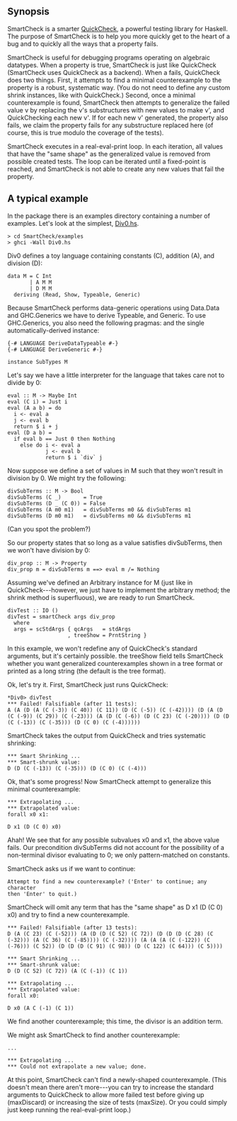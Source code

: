 Synopsis
--------------------------------

SmartCheck is a smarter
[QuickCheck](http://hackage.haskell.org/package/QuickCheck), a powerful testing
library for Haskell.  The purpose of SmartCheck is to help you more quickly get
to the heart of a bug and to quickly all the ways that a property fails.

SmartCheck is useful for debugging programs operating on algebraic datatypes.
When a property is true, SmartCheck is just like QuickCheck (SmartCheck uses
QuickCheck as a backend).  When a fails, QuickCheck does two things.  First, it
attempts to find a minimal counterexample to the property is a robust,
systematic way.  (You do not need to define any custom shrink instances, like
with QuickCheck.)  Second, once a minimal counterexample is found, SmartCheck
then attempts to generalize the failed value v by replacing the v's
substructures with new values to make v', and QuickChecking each new v'.  If for
each new v' generated, the property also fails, we claim the property fails for
any substructure replaced here (of course, this is true modulo the coverage of
the tests).

SmartCheck executes in a real-eval-print loop.  In each iteration, all values
that have the "same shape" as the generalized value is removed from possible
created tests.  The loop can be iterated until a fixed-point is reached, and
SmartCheck is not able to create any new values that fail the property.

A typical example
--------------------------------

In the package there is an examples directory containing a number of examples.
Let's look at the simplest,
[Div0.hs](https://github.com/leepike/SmartCheck/blob/master/examples/Div0.hs).

    > cd SmartCheck/examples
    > ghci -Wall Div0.hs

Div0 defines a toy language containing constants (C), addition (A), and division
(D):

    data M = C Int
           | A M M
           | D M M
      deriving (Read, Show, Typeable, Generic)

Because SmartCheck performs data-generic operations using Data.Data and
GHC.Generics we have to derive Typeable, and Generic.  To use GHC.Generics, you
also need the following pragmas: and the single automatically-derived instance:

    {-# LANGUAGE DeriveDataTypeable #-}
    {-# LANGUAGE DeriveGeneric #-}

    instance SubTypes M 

Let's say we have a little interpreter for the language that takes care not to
divide by 0:

    eval :: M -> Maybe Int
    eval (C i) = Just i
    eval (A a b) = do
      i <- eval a 
      j <- eval b
      return $ i + j
    eval (D a b) = 
      if eval b == Just 0 then Nothing 
        else do i <- eval a 
                j <- eval b
                return $ i `div` j

Now suppose we define a set of values in M such that they won't result in
division by 0.  We might try the following:

    divSubTerms :: M -> Bool
    divSubTerms (C _)       = True
    divSubTerms (D _ (C 0)) = False
    divSubTerms (A m0 m1)   = divSubTerms m0 && divSubTerms m1
    divSubTerms (D m0 m1)   = divSubTerms m0 && divSubTerms m1

(Can you spot the problem?)

So our property states that so long as a value satisfies divSubTerms, then we
won't have division by 0:

    div_prop :: M -> Property
    div_prop m = divSubTerms m ==> eval m /= Nothing

Assuming we've defined an Arbitrary instance for M (just like in
QuickCheck---however, we just have to implement the arbitrary method; the shrink
method is superfluous), we are ready to run SmartCheck.

    divTest :: IO ()
    divTest = smartCheck args div_prop
      where 
      args = scStdArgs { qcArgs   = stdArgs 
                       , treeShow = PrntString }

In this example, we won't redefine any of QuickCheck's standard arguments, but
it's certainly possible.  the treeShow field tells SmartCheck whether you want
generalized counterexamples shown in a tree format or printed as a long string
(the default is the tree format).

Ok, let's try it.  First, SmartCheck just runs QuickCheck:

    *Div0> divTest 
    *** Failed! Falsifiable (after 11 tests):  
    A (A (D (A (C (-3)) (C 40)) (C 11)) (D (C (-5)) (C (-42)))) (D (A (D (C (-9)) (C 29)) (C (-23))) (A (D (C (-6)) (D (C 23) (C (-20)))) (D (D (C (-13)) (C (-35))) (D (C 0) (C (-4))))))

SmartCheck takes the output from QuickCheck and tries systematic shrinking:

    *** Smart Shrinking ... 
    *** Smart-shrunk value:
    D (D (C (-13)) (C (-35))) (D (C 0) (C (-4)))

Ok, that's some progress!  Now SmartCheck attempt to generalize this minimal counterexample:

    *** Extrapolating ...
    *** Extrapolated value:
    forall x0 x1:

    D x1 (D (C 0) x0)

Ahah!  We see that for any possible subvalues x0 and x1, the above value fails.
Our precondition divSubTerms did not account for the possibility of a
non-terminal divisor evaluating to 0; we only pattern-matched on constants.  

SmartCheck asks us if we want to continue:

    Attempt to find a new counterexample? ('Enter' to continue; any character
    then 'Enter' to quit.)

SmartCheck will omit any term that has the "same shape" as D x1 (D (C 0) x0) and
try to find a new counterexample.  

    *** Failed! Falsifiable (after 13 tests):  
    D (A (C 23) (C (-52))) (A (D (D (C 52) (C 72)) (D (D (D (C 28) (C (-32))) (A (C 36) (C (-85)))) (C (-32)))) (A (A (A (C (-122)) (C (-76))) (C 52)) (D (D (D (C 91) (C 98)) (D (C 122) (C 64))) (C 5))))

    *** Smart Shrinking ... 
    *** Smart-shrunk value:
    D (D (C 52) (C 72)) (A (C (-1)) (C 1))

    *** Extrapolating ...
    *** Extrapolated value:
    forall x0:

    D x0 (A C (-1) (C 1))

We find another counterexample; this time, the divisor is an addition term.

We might ask SmartCheck to find another counterexample: 

    ...

    *** Extrapolating ...
    *** Could not extrapolate a new value; done.

At this point, SmartCheck can't find a newly-shaped counterexample.  (This
doesn't mean there aren't more---you can try to increase the standard arguments
to QuickCheck to allow more failed test before giving up (maxDiscard) or
increasing the size of tests (maxSize).  Or you could simply just keep running
the real-eval-print loop.)
